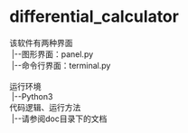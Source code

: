 # differential_calculator
该软件有两种界面<br>
&nbsp;|--图形界面：panel.py<br> 
&nbsp;|--命令行界面：terminal.py<br>  
运行环境<br>
&nbsp;|--Python3<br>
代码逻辑、运行方法<br>
&nbsp;|--请参阅doc目录下的文档<br>
